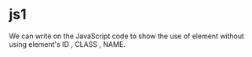 # js1
We can write on the JavaScript code to show the use of element without using element's ID , CLASS , NAME.
